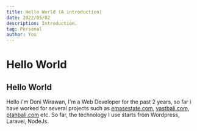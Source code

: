 ```yaml
---
title: Hello World (A introduction)
date: 2022/05/02
description: Introduction.
tag: Personal
author: You
---
```


# Hello World

## Hello World
Hello i'm Doni Wirawan, I'm a Web Developer for the past 2 years, so far i have worked for several projects such as [emasestate.com](https://emasestate.com), [vastbali.com](https://vastbali.com), [ptahbali.com](https://ptahbali.com) etc. So far, the technology I use starts from Wordpress, Laravel, NodeJs.